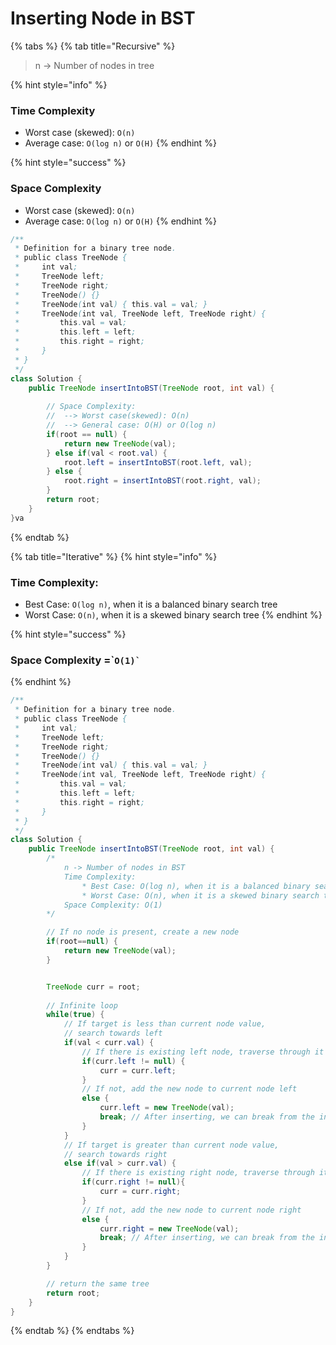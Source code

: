 # Inserting Node in BST



{% tabs %}
{% tab title="Recursive" %}
> n -> Number of nodes in tree

{% hint style="info" %}
### Time Complexity

* Worst case (skewed): `O(n)`
* Average case: `O(log n)` or `O(H)`
{% endhint %}

{% hint style="success" %}
### Space Complexity

* Worst case (skewed): `O(n)`
* Average case: `O(log n)` or `O(H)`
{% endhint %}

```java
/**
 * Definition for a binary tree node.
 * public class TreeNode {
 *     int val;
 *     TreeNode left;
 *     TreeNode right;
 *     TreeNode() {}
 *     TreeNode(int val) { this.val = val; }
 *     TreeNode(int val, TreeNode left, TreeNode right) {
 *         this.val = val;
 *         this.left = left;
 *         this.right = right;
 *     }
 * }
 */
class Solution {
    public TreeNode insertIntoBST(TreeNode root, int val) {
        
        // Space Complexity:
        //  --> Worst case(skewed): O(n)   
        //  --> General case: O(H) or O(log n)
        if(root == null) {
            return new TreeNode(val);
        } else if(val < root.val) {
            root.left = insertIntoBST(root.left, val);
        } else {
            root.right = insertIntoBST(root.right, val);
        }
        return root;
    }
}va
```
{% endtab %}

{% tab title="Iterative" %}
{% hint style="info" %}
### Time Complexity:

* Best Case: `O(log n)`, when it is a balanced binary search tree&#x20;
* Worst Case: `O(n)`, when it is a skewed binary search tree
{% endhint %}

{% hint style="success" %}
### Space Complexity =\``` O(1)` ``
{% endhint %}

```java
/**
 * Definition for a binary tree node.
 * public class TreeNode {
 *     int val;
 *     TreeNode left;
 *     TreeNode right;
 *     TreeNode() {}
 *     TreeNode(int val) { this.val = val; }
 *     TreeNode(int val, TreeNode left, TreeNode right) {
 *         this.val = val;
 *         this.left = left;
 *         this.right = right;
 *     }
 * }
 */
class Solution {
    public TreeNode insertIntoBST(TreeNode root, int val) {
        /*
            n -> Number of nodes in BST
            Time Complexity:
                * Best Case: O(log n), when it is a balanced binary search tree
                * Worst Case: O(n), when it is a skewed binary search tree
            Space Complexity: O(1) 
        */

        // If no node is present, create a new node
        if(root==null) {
            return new TreeNode(val);
        }


        TreeNode curr = root;
        
        // Infinite loop
        while(true) {
            // If target is less than current node value,
            // search towards left
            if(val < curr.val) { 
                // If there is existing left node, traverse through it
                if(curr.left != null) {
                    curr = curr.left;
                } 
                // If not, add the new node to current node left
                else {
                    curr.left = new TreeNode(val);
                    break; // After inserting, we can break from the infinite loop
                }
            } 
            // If target is greater than current node value,
            // search towards right
            else if(val > curr.val) {
                // If there is existing right node, traverse through it
                if(curr.right != null){
                    curr = curr.right;
                } 
                // If not, add the new node to current node right
                else {
                    curr.right = new TreeNode(val);
                    break; // After inserting, we can break from the infinite loop
                }
            }
        }

        // return the same tree
        return root;
    }
}
```
{% endtab %}
{% endtabs %}





